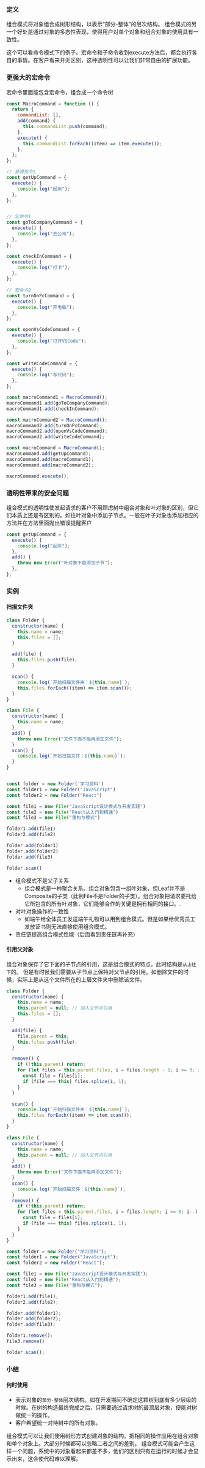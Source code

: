 ### 定义
组合模式将对象组合成树形结构，以表示“部分-整体”的层次结构。
组合模式的另一个好处是通过对象的多态性表现，使得用户对单个对象和组合对象的使用具有一致性。

这个可以看命令模式下的例子。宏命令和子命令收到execute方法后，都会执行各自的事情。在客户看来并无区别，这种透明性可以让我们非常自由的扩展功能。

### 更强大的宏命令
宏命令里面能包含宏命令，组合成一个命令树
```js
const MacroCommand = function () {
  return {
    commandList: [],
    add(command) {
      this.commandList.push(command);
    },
    execute() {
      this.commandList.forEach((item) => item.execute());
    },
  };
};

// 普通指令1
const getUpCommand = {
  execute() {
    console.log("起床");
  },
};


// 宏命令1
const goToCompanyCommand = {
  execute() {
    console.log("去公司");
  },
};

const checkInCommand = {
  execute() {
    console.log("打卡");
  },
};

// 宏命令2
const turnOnPcCommand = {
  execute() {
    console.log("开电脑");
  },
};

const openVsCodeCommand = {
  execute() {
    console.log("打开VSCode");
  },
};

const writeCodeCommand = {
  execute() {
    console.log("写代码");
  },
};

const macroCommand1 = MacroCommand();
macroCommand1.add(goToCompanyCommand);
macroCommand1.add(checkInCommand);

const macroCommand2 = MacroCommand();
macroCommand2.add(turnOnPcCommand);
macroCommand2.add(openVsCodeCommand);
macroCommand2.add(writeCodeCommand);

const macroCommand = MacroCommand();
macroCommand.add(getUpCommand);
macroCommand.add(macroCommand1);
macroCommand.add(macroCommand2);

macroCommand.execute();
```

### 透明性带来的安全问题
组合模式的透明性使发起请求的客户不用顾虑树中组合对象和叶对象的区别，但它们本质上还是有区别的。如往叶对象中添加子节点。一般在叶子对象也添加相应的方法并在方法里面抛出错误提醒客户
```js
const getUpCommand = {
  execute() {
    console.log("起床");
  },
  add() {
    throw new Error("叶对象不能添加子节");
  },
};
```

### 实例
#### 扫描文件夹
```js
class Folder {
  constructor(name) {
    this.name = name;
    this.files = [];
  }

  add(file) {
    this.files.push(file);
  }

  scan() {
    console.log(`开始扫描文件夹：${this.name}`);
    this.files.forEach((item) => item.scan());
  }
}

class File {
  constructor(name) {
    this.name = name;
  }
  add() {
    throw new Error("文件下面不能再添加文件");
  }
  scan() {
    console.log(`开始扫描文件：${this.name}`);
  }
}


const folder = new Folder('学习资料')
const folder1 = new Folder("JavaScript")
const folder2 = new Folder("React")

const file1 = new File("JavaScript设计模式与开发实践")
const file2 = new File("React从入门到精通")
const file3 = new File("重构与模式")

folder1.add(file1)
folder2.add(file2)

folder.add(folder1)
folder.add(folder2)
folder.add(file3)

folder.scan()
```

- 组合模式不是父子关系
  - 组合模式是一种聚合关系。组合对象包含一组叶对象，但Leaf并不是Composite的子类（此例File不是Folder的子类）。组合对象把请求委托给它所包含的所有叶对象，它们能够合作的关键是拥有相同的接口。.
- 对叶对象操作的一致性
  - 如端午给全体员工发送端午礼物可以用到组合模式。但是如果给优秀员工发放证书则无法直接使用组合模式。
- 责任链提高组合模式性能（后面看到责任链再补充）

#### 引用父对象
组合对象保存了它下面的子节点的引用，这是组合模式的特点，此时结构是`从上往下`的。
但是有时候我们需要从子节点上保持对父节点的引用。如删除文件的时候，实际上是从这个文件所在的上层文件夹中删除该文件。
```js
class Folder {
  constructor(name) {
    this.name = name;
    this.parent = null; // 加入父节点引用
    this.files = [];
  }

  add(file) {
    file.parent = this;
    this.files.push(file);
  }

  remove() {
    if (!this.parent) return;
    for (let files = this.parent.files, i = files.length - 1; i >= 0; i--) {
      const file = files[i];
      if (file === this) files.splice(i, 1);
    }
  }

  scan() {
    console.log(`开始扫描文件夹：${this.name}`);
    this.files.forEach((item) => item.scan());
  }
}

class File {
  constructor(name) {
    this.name = name;
    this.parent = null; // 加入父节点引用
  }
  add() {
    throw new Error("文件下面不能再添加文件");
  }
  scan() {
    console.log(`开始扫描文件：${this.name}`);
  }
  remove() {
    if (!this.parent) return;
    for (let files = this.parent.files, i = files.length; i >= 0; i--) {
      const file = files[i];
      if (file === this) files.splice(i, 1);
    }
  }
}

const folder = new Folder("学习资料");
const folder1 = new Folder("JavaScript");
const folder2 = new Folder("React");

const file1 = new File("JavaScript设计模式与开发实践");
const file2 = new File("React从入门到精通");
const file3 = new File("重构与模式");

folder1.add(file1);
folder2.add(file2);

folder.add(folder1);
folder.add(folder2);
folder.add(file3);

folder1.remove();
file3.remove()

folder.scan();
```

### 小结
#### 何时使用
- 表示对象的`部分-整体`层次结构。如在开发期间不确定这颗树到底有多少层级的时候。在树的构造最终完成之后，只需要通过请求树的最顶层对象，便能对树做统一的操作。
- 客户希望统一对待树中的所有对象。

组合模式可以让我们使用树形方式创建对象的结构。把相同的操作应用在组合对象和单个对象上。大部分时候都可以忽略二者之间的差别。
组合模式可能会产生这样一个问题，系统中的对象看起来都差不多，他们的区别只有在运行的时候才会显示出来，这会使代码难以理解。
